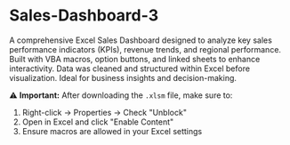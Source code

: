 # Sales-Dashboard-3
A comprehensive Excel Sales Dashboard designed to analyze key sales performance indicators (KPIs), revenue trends, and regional performance. Built with VBA macros, option buttons, and linked sheets to enhance interactivity. Data was cleaned and structured within Excel before visualization. Ideal for business insights and decision-making.

⚠️ **Important:** After downloading the `.xlsm` file, make sure to:

1. Right-click → Properties → Check "Unblock"
2. Open in Excel and click "Enable Content"
3. Ensure macros are allowed in your Excel settings
